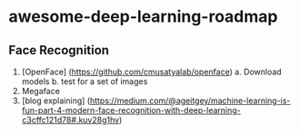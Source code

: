 # awesome-deep-learning-roadmap

## Face Recognition

1. [OpenFace] (https://github.com/cmusatyalab/openface)
    a. Download models
    b. test for a set of images
2. Megaface
3. [blog explaining] (https://medium.com/@ageitgey/machine-learning-is-fun-part-4-modern-face-recognition-with-deep-learning-c3cffc121d78#.kuv28g1hv)
